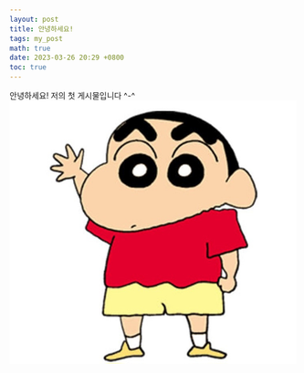 ```yaml
---
layout: post
title: 안녕하세요!
tags: my_post
math: true
date: 2023-03-26 20:29 +0800
toc: true
---
```


안녕하세요! 저의 첫 게시물입니다 ^-^
![jjanggo.jpg](./jjanggo.jpg)